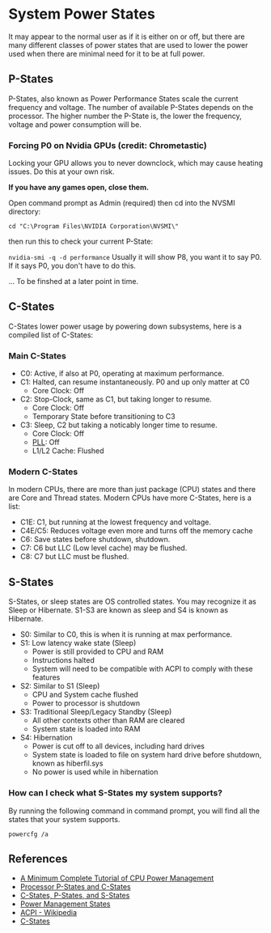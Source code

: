 # System Power States

It may appear to the normal user as if it is either on or off, but there are many different classes of power states that are used to lower the power used when there are minimal need for it to be at full power.

## P-States

P-States, also known as Power Performance States scale the current frequency and voltage. The number of available P-States depends on the processor. The higher number the P-State is, the lower the frequency, voltage and power consumption will be.

### Forcing P0 on Nvidia GPUs (credit: Chrometastic)

Locking your GPU allows you to never downclock, which may cause heating issues. Do this at your own risk.

**If you have any games open, close them.**

Open command prompt as Admin (required)
then cd into the NVSMI directory:

`cd "C:\Program Files\NVIDIA Corporation\NVSMI\"`

then run this to check your current P-State:

`nvidia-smi -q -d performance`
Usually it will show P8, you want it to say P0. If it says P0, you don't have to do this.

... To be finshed at a later point in time.



## C-States

C-States lower power usage by powering down subsystems, here is a compiled list of C-States:

### Main C-States

- C0: Active, if also at P0, operating at maximum performance.
- C1: Halted, can resume instantaneously. P0 and up only matter at C0
  - Core Clock: Off
- C2: Stop-Clock, same as C1, but taking longer to resume.
  - Core Clock: Off
  - Temporary State before transitioning to C3
- C3: Sleep, C2 but taking a noticably longer time to resume.
  - Core Clock: Off
  - [PLL](https://en.wikipedia.org/wiki/Phase-locked_loop): Off
  - L1/L2 Cache: Flushed

### Modern C-States

In modern CPUs, there are more than just package (CPU) states and there are Core and Thread states.
Modern CPUs have more C-States, here is a list:

- C1E: C1, but running at the lowest frequency and voltage.
- C4E/C5: Reduces voltage even more and turns off the memory cache
- C6: Save states before shutdown, shutdown.
- C7: C6 but LLC (Low level cache) may be flushed.
- C8: C7 but LLC must be flushed.

## S-States

S-States, or sleep states are OS controlled states. You may recognize it as Sleep or Hibernate. S1-S3 are known as sleep and S4 is known as Hibernate.

- S0: Similar to C0, this is when it is running at max performance.
- S1: Low latency wake state (Sleep)
  - Power is still provided to CPU and RAM
  - Instructions halted
  - System will need to be compatible with ACPI to comply with these features
- S2: Similar to S1 (Sleep)
  - CPU and System cache flushed
  - Power to processor is shutdown
- S3: Traditional Sleep/Legacy Standby (Sleep)
  - All other contexts other than RAM are cleared
  - System state is loaded into RAM
- S4: Hibernation
  - Power is cut off to all devices, including hard drives
  - System state is loaded to file on system hard drive before shutdown, known as hiberfil.sys
  - No power is used while in hibernation

### How can I check what S-States my system supports?

By running the following command in command prompt, you will find all the states that your system supports.

`powercfg /a`

## References

- [A Minimum Complete Tutorial of CPU Power Management](https://metebalci.com/blog/a-minimum-complete-tutorial-of-cpu-power-management-c-states-and-p-states)
- [Processor P-States and C-States](https://www.thomas-krenn.com/en/wiki/Processor_P-states_and_C-states)
- [C-States, P-States, and S-States](https://www.technikaffe.de/anleitung-32-c_states_p_states_s_states__energieverwaltung_erklaert)
- [Power Management States](https://www.techjunkie.com/power-management-states-s-state-p-state)
- [ACPI - Wikipedia](https://en.wikipedia.org/wiki/Advanced_Configuration_and_Power_Interface)
- [C-States](https://gist.github.com/wmealing/2dd2b543c4d3cff6cab7)
